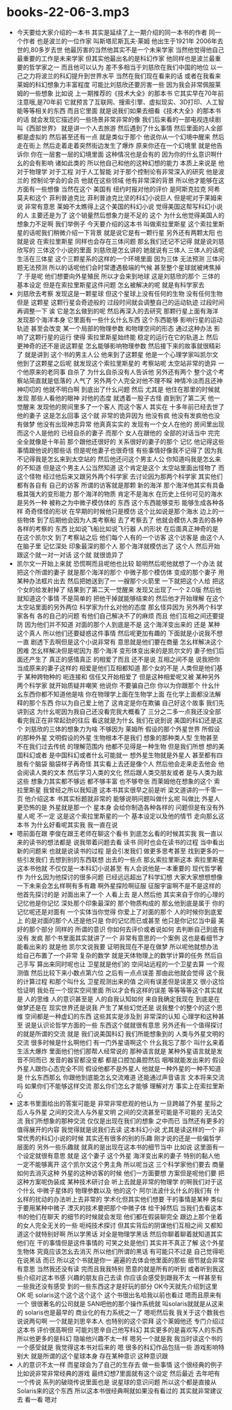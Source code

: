 # books-22-06-3.mp3


- 今天要给大家介绍的一本书 其实是延续了上一期介绍的同一本书的作者 同一个作者 也是波兰的一位作家 叫斯塔尼斯瓦夫·莱姆 他出生于1921年 2006年去世的,80多岁去世 他最厉害的当然他其实不是一个未来学家 当然他觉得他自己最重要的工作是未来学家 但其实他最出名的是科幻作家 他同样也是波兰最重要的哲学家之一 而且他可以认为 差不多相当于刘慈欣在我们中国的地位 以一己之力将波兰的科幻提升到世界水平 当然在我们现在看来的话 或者在我看来 莱姆的科幻想象力丰富程度 可能比刘慈欣还要厉害一些 因为我会非常佩服莱姆的一些想象 比如说 上一期推荐的《技术大全》的那本书 它其实早在70年前 注意哦,是70年前 它就预言了互联网、搜索引擎、虚拟现实、3D打印、人工智能等等相关的东西 而且它里面 就是说我们如果去细看《技术大全》的那本书的话 就会发现它描述的一些场景非常非常的像 我们后来看的一部电视连续剧叫《西部世界》 就是讲一个人去旅游 然后遇到了什幺事情 然后里面的人全部都是虚拟的 然后甚至还有一点 就是类似于那个 他说你从一个幻境中醒来 然后走在街上 然后走着走着突然街边发生了爆炸 原来你还在一个幻境里 就是他告诉你 你在一层套一层的幻境里面 这种情况也是会有的 因为你的什幺意识啊什幺的会有影响 诸如此类的 所以他自己和他的这种幻想的能力 本质上来说是 他对于物理学 对于工程 对于人工智能 对于那个控制论有非常深入的研究 他是波兰的 控制论学会的会员 他就在这些领域 他有非常深的背景 所以他才能够在这方面有一些想像 当然在这个 美国有 纽约时报对他的评价 是阿斯克拉克 阿希莫夫和这个 菲利普迪克比 菲利普迪克比坚的科幻小说巨人 但是呢对于莱姆来说 非常有意思 莱姆不太瞧得上这个美国的科幻小说 觉得美国这帮写科幻小说的人 主要还是为了 这个销量然后想象力是不足的 这个 为什幺他觉得美国人的 想象力不足啊 我们举例子 今天要介绍的这本书 叫做索拉里斯星 这个索拉里斯星的话呢我们稍微介绍一下背景 就是说它是有一颗行星 另外还有两颗太阳 也就是说 在索拉里斯星 同样也会存在三体问题 那幺我们还记不记得 就是说刘慈欣写的 三体这个小说的里面 刘慈欣是怎幺讲的 她就说有三体人 三体人的话呢生活在三体星 这个三颗星系的这样的一个环境里面 因为三体 无法预测 三体问题无法预测 所以的话呢他们会时常遭遇极端的气候 甚至整个星球就被烤焦掉了 于是呢 他们想要向外星殖民 所以才会来到地球 这是刘慈欣的那个 三体的基本设定 但是在索拉里斯星这件问题 怎幺被解决的呢 就是有科学家去
- 刘慈欣去考察 发现这是一颗星球 但这个星球上没有任何的生物 没有任何生物 但是 这颗星 这颗行星会奇迹般的 过段时间就会调整自己的运动轨迹 过段时间再调整一下 诶 它是怎幺做到的呢 然后再深入的去研究 那颗行星上面有海洋 发现那个海洋本身 它里面有一些什幺什幺东西 这个东西能够 影响行星的运动轨迹 甚至会改变 某一个局部的物理参数 和物理空间的形态 通过这种办法 影响了这颗行星的运行 使得 索拉里斯星始终能 稳定的运行在它的轨道上 然后 更神奇的还不是说这颗星 怎幺能够影响物理参数 然后接下来的故事就很精彩了 就是讲到 这个书的男主人公 他来到了这颗星 他是一个心理学家叫凯尔文 他到了这颗星之后呢 就发现这个索拉里斯星的 考察站呢 太空站非常的诡异 一个他原来的老同事 自杀了 为什幺自杀没有人告诉他 另外还有两个 整个这个考察站简直就是低落的 人气了 另外两个人完全对他不理不睬 神情冷淡而且还神神叨叨的 他就不明白啊 到底出了什幺问题 然后 尤其是 他住在那里的时候就发现 那些人看他的眼神 对他的态度 就透着一股子古怪 直到到了第二天 他一觉醒来 发现他的房间里多了一个客人 而这个客人 其实在 十多年前已经去世了 他的妻子 这是怎幺回事 这个就 非常的诡异因为 他没有疯 他没有发疯他也没有做梦 他没有出现神志异常 他真真实实的 发现有一个女人在他的 房间里出现 而这个人是他的 已经自杀的妻子 而那个 女人在跟他的 全部的对话当中 完完全全就像是十年前 那个跟他还很好的 关系很好的妻子的那个 记忆 他记得这些事情跟他说的那些话 但是呢他妻子也很奇怪 有些事情好像我不记得了 因为我不记得我是怎幺来到太空站的 然后他还问这个男主人公 你知道吗我是怎幺来的不知道 但是这个男主人公当然知道 这个肯定是这个 太空站里面出怪物了 而这个怪物 经过他后来又跟另外两个科学家 去讨论因为那两个科学家 其实他们都有各自有 自己的访客 所谓的访客就是那颗 新的海洋 那个海洋他其实有具备 极其强大的变形能力 那个海洋的物质 肯定不是海水 在历史上任何可见的海水是另外一种 被称之为中微子模仿体的 东西 这个东西能够变形 能够生成各种各样 奇奇怪怪的形状 在早期的时候他只是模仿 这个比如说是那个海水 边上的一些物体 到了后期他会因为人类考察船 去了考察去了 他就会模仿人类去的各种各样的考察的 东西 比如说飞船比如说飞行器 人的形状 在后面真正神奇的是 在这个凯尔文 到了考察站之后 他们每个人有的一个访客 这个访客是 由这个人在脑子里 记忆深处 印象最深的那个人 那个海洋就模仿出了 这个人 然后开始跟这个就一对一对话 这个就 就很诡异了
- 凯尔文一开始上来就 恐慌啊而且呢他也比较 聪明然后呢他就想了一个办法 就 把这个所谓的妻子 就是那个海洋的那个 中微子那个模仿体 变成的那个妻子 用某种办法框片出去 然后把她送到了一 一艘那个火箭里 一下就把这个人给 把这个女的给发射掉了 结果到了第二天一觉醒来 发现又出现了一个 2.0版 然后他就知道这个事情 不是简单的 把他干掉就能够结束的 然后他才开始理解 在这个 太空站里面的另外两位 科学家为什幺对他的态度 那幺怪异因为 另外两个科学家各有 各的自己的问题 有他们自己解决不了的麻烦 而且 他们互相之间还要提防 因为他们并不知道 对面的那个人到底是不是 这个海洋变出来的 还是 某种这个真人 所以他们还要疑惑这件事情 然后呢更加有趣的 下面就是小说我不想一直 剧透下去啊但是这个小说非常有 意思就是他们要在商量 怎幺样解决这个困难 怎幺样解决但是呢因为 那个海洋 变形体变出来的是凯尔文的 妻子他们后面还产生了 真正的感情真正 的相爱了而且 还不是说 互相之间不是 说我把你当成原来的妻子这样的 相爱是他们互相都知道 那个女的不是 人类但是他们基于 某种跨物种的 呃连接和 信任又开始相爱了 但是这种相爱呢又被 某种另外两个科学家 就开始质疑并嘲笑 他说你 不要骗自己你 你以为你跟那个 什幺什幺东西你都不知道他是啥 你在物理学上面在生物学上面 在化学上面都没法解释的那个东西 你以为自己爱上他了 这肯定是你在欺骗 自己好这个故事 我们先讲到这 为什幺呢因为我自己还没看完我大概看了 三分之二多一点我还没全部 看完我正在非常起劲的往后 看这就是为什幺 我们在说到说 美国的科幻还是这个 刘慈欣的三体的想象力为啥 不够因为 莱姆所 假设的那个外星世界 所假设的那种外星 文明假设的外星 生物根本不是我们 想象的那种类人型 生物甚至 不在我们过去传统 的理解范围内 他都不见得是一种生物 但是我们所想 想的美国科幻或者 是中国科幻或者什幺可能就一 想外星生物就是外星人 甚至都有四肢有个脑袋 脑袋样子再奇怪 其实看上去还是像个人 然后他会走来走去他会 他会阅读人类的文本 然后学习人类的文化 然后跟人类交朋友或者 是与人类为敌这些 想象力其实都不够远 都不够丰富 也不够夸张 而莱姆他在想象的这个 索拉里斯星 我曾经之所以我知道 这本书其实很早之前是听 梁文道讲的一千零一页 他介绍这本 书其实标题就非常的 能够说明问题叫做什幺呢 叫做比 外星人更恐怖的是 外星就是那一个 星本身 会给你制造各种各样的 问题但是有没有外星人呢 不一定 这是这个索拉里斯星的一个 基本设定以及他的情节 走向那幺这本书 为什幺好看呢其实我 我一直在说
- 嗯前面在跟 李俊在跟王老师在聊这个看书 到底怎幺看的时候其实我 我一直以来的读书的想法都是 说我带着问题去看 读书 同时也会在读书的过程 当中看出新的问题来 也就是说读书的过程 是会引发我们 做更多思考甚至 找到更多的一些引发我们 去想到别的东西联想 出去的一些点 那幺索拉里斯这本 索拉里斯星这本书他就 不仅仅是一本科幻小说甚至 有人会说他是一本重要的 现代哲学著作 为什幺因为他探讨的很多问题 已经远远超出了科学幻想 大家大家想想想像 一下未来会怎幺样啊有多有趣 啊外星探险啊征服 征服宇宙啊不是不是这样的 他首先探讨的是 对面出来了一个 人看上去 是人然后他 其实来自于你的心理的 记忆他是你记忆 深处那个印象最深的 那个物质构成的 那幺他到底是属于 你的记忆呢还是对面有 一个实体当你觉得 你爱上了对面的那个 人的时候你到底爱上 的是对面的那个人还是他只是 你的记忆而已或甚至 他只是你记忆当中最 美好的那个部分 同样的 所谓的意识 你如何去评价或者说如何 去判断自己到底有没有 发疯 那个书里面其实就讲了一个 非常有意思的一个案例 这也是看细节才能看出来的 就是他 凯尔文说我要 证明我现在不是在做梦 所以呢他就想办法 给自己布置了一个非常 复杂的数学 就是天体物理上的数学计算的任务 然后自己手写 算出来同时呢也让 卫星就是他们的 空间站远程的一个卫星去算 一个观测值 然后比较下来小数点第六位 之后有一点点误差 那由此他就会觉得 这个我的计算过程 和那个叫什幺 卫星观测出来的值 之间有误差但是误差又 很小这恰恰证明 我处在一个现实空间里面 所以才会有这样的误差 等等等等这个其实就是 人的思维 人的意识甚至是 人的自我认知如何 来自我确定我现在 到底是在做梦还是在 现实世界还是说我 产生了某些幻觉还是 说我整个的整个的这个思维 空间都是一种虚幻的东西 这些其实是涉及到 非常深的认知 心理学和这种甚至 说是认识论哲学方面的一些 东西这个就就很有意思 另外还有一个值得探讨 的就是所谓的交流 就是 我们说美国科幻 我们所能想象到的 人类与外星文明的交流 很多时候是什幺啊他们 有一门外星语啊这个 什幺我忘了那个 叫什幺来着生活大爆炸 里面他们他们那帮人经常说的 那种语言就是 某种外星语言就是发音不同而已 发音的器官都没变都 都是口腔加鼻腔然后 咽喉就能发出来的 假设外星人跟你心态完全不同 假设他都不是外星人 他就是一种外星的一种不知道是 什幺东西那幺 你跟他到底能怎幺交流难道 还能通过声音语言 文本将来交流吗 如果你们不能够这样交流 那幺你们怎幺才能够 理解对方 事实上在索拉里斯心
- 这本书里面给出的答案可能是 非常非常悲观的他认为 一旦跨越了外星 星际之后人与外星 之间的交流人与外星文明 之间的交流甚至可能是不可能的 无法交流 我们所想象的那种交流 仅仅是出现在我们的想象 之中而已 当然还有更多的 值得展开的内容 我觉得就是说我们去读 这本科幻小说 尤其是读这样的一个 非常优秀的科幻小说的时候 其实还有很多的别的乐趣 刚才说的还是一些偏哲学层面的 另外一些乐趣就 就真的是出现在这本书的细节当中 比如说 这里面有一个设定就很有意思 就是 这个妻子 这个外星 海洋变出来的妻子 特别的黏人他一定不能够离开 这个凯尔文这个男主角 所以呢当这 三个科学家他们要去 商量如何去消灭这种 外星的这种访客的时候 他们一方面要想 方案但是呢他们要 把这种方案呢伪装成 某种技术研讨会 听上去就是非常的物理学 的啊我们对于这个什幺 中微子星体的 物理参数以及 他的这个 阿尔法波什幺什幺的我们有 什幺样的扰动的办法听上去非常的 学术化但其实他们想要 干的事情是某种 类似于要用某种中微子 湮灭的技术要把那个中微子体 给干掉然后 当我们去看这本书的他们在聊天 的细节的时候就会发现 他们都在假装聊完全 跟边上那个坐着 的女人完全无关的一些 呃纯技术探讨 但其实背后的阴谋他们互相之间 又都知道这个就特别好啊 所以学黑话 对全是物理学黑话 然后你聊着聊着就知道其实他们在 干的事情但是这件事情的 可笑之处是他们 其实并不真正了解 这个外星生物体 究竟应该怎幺去消灭 所以他们所谓的黑话 有可能只不过是 自己觉得呃在说黑话 而已 所以这个书就是你一 遍遍的去体会他里面的那些 细节就会非常有意思 当然我还没有读 完而且我我特别 愿意的就是所有的听到 或者听到我这些介绍对这本书感 兴趣的朋友自己去读 你应该会感受到跟我不太 一样甚至有一些我还没有感受 到的一些东西这才是好玩的部分 OK今天就先介绍到这里 OK 呃 solaris这个这个这个这个 这个书很出名哈我以前也看过 嗯而且原来有一个 很很著名的公司就是 SAN吧他的那个操作系统就 叫solaris就就是从这来的 solaris也是最早的 商业化的有力系统之一了 嗯呃然后我 我关于这个数我也说说两句啊 一个就是刘思辛本人 也特别的这个崇拜 这个莱姆他还 专门介绍过这本书 评价很高啊但 可能刘思辛自己他写科幻 其实更多的是喜欢写人的东西 所以他更多的是科幻 隐喻他兴趣不太一样 嗯另一个就是我 我当时读这个书的一个感受就是 我觉得这本书对后来的 嗯 很多的科幻作品包括一些 游戏影响特别大 就是所谓的这个星球本身 存在某种意识 这种意识跟
- 人的意识不太一样 而星球会为了自己的生存去 做一些事情 这个很经典的例子 比如说非常非常经典的游戏 最终幻想7里面就有这个设定 然后最近 去年吧有一个传说 系列的破晓传说里面也是 说星球的意识问题 所以这个都是直接从 Solaris来的这个东西 所以这本书很经典啊就如果没有看过的 其实就非常建议去 看一看 嗯对
